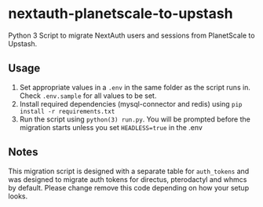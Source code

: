 # nextauth-planetscale-to-upstash
Python 3 Script to migrate NextAuth users and sessions from PlanetScale to Upstash.

## Usage
1. Set appropriate values in a `.env` in the same folder as the script runs in. Check `.env.sample` for all values to be set.
2. Install required dependencies (mysql-connector and redis) using ```pip install -r requirements.txt```
3. Run the script using ```python(3) run.py```. You will be prompted before the migration starts unless you set `HEADLESS=true` in the .env

## Notes
This migration script is designed with a separate table for `auth_tokens` and was designed to migrate auth tokens for directus, pterodactyl and whmcs by default. Please change remove this code depending on how your setup looks.